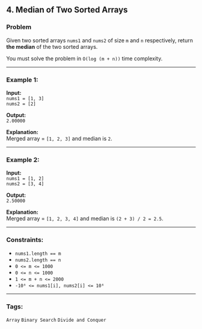 ## 4. Median of Two Sorted Arrays

### Problem

Given two sorted arrays `nums1` and `nums2` of size `m` and `n` respectively, return **the median** of the two sorted arrays.

You must solve the problem in `O(log (m + n))` time complexity.

---

### Example 1:
**Input:**  
`nums1 = [1, 3]`  
`nums2 = [2]`

**Output:**  
`2.00000`

**Explanation:**  
Merged array = `[1, 2, 3]` and median is `2`.

---

### Example 2:
**Input:**  
`nums1 = [1, 2]`  
`nums2 = [3, 4]`

**Output:**  
`2.50000`

**Explanation:**  
Merged array = `[1, 2, 3, 4]` and median is `(2 + 3) / 2 = 2.5`.

---

### Constraints:
- `nums1.length == m`
- `nums2.length == n`
- `0 <= m <= 1000`
- `0 <= n <= 1000`
- `1 <= m + n <= 2000`
- `-10⁶ <= nums1[i], nums2[i] <= 10⁶`

---

### Tags:
`Array` `Binary Search` `Divide and Conquer`